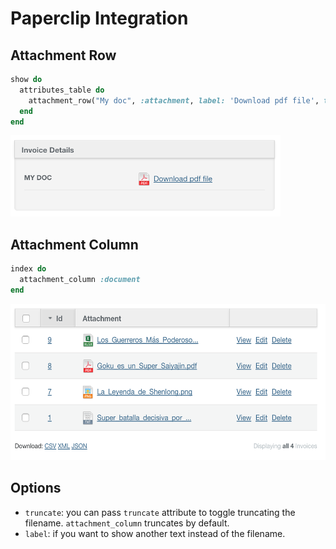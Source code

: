 # Paperclip Integration

## Attachment Row

```ruby
show do
  attributes_table do
    attachment_row("My doc", :attachment, label: 'Download pdf file', truncate: false)
  end
end
```

<img src="./images/paperclip-attachment-row.png" height="130" />

## Attachment Column

```ruby
index do
  attachment_column :document
end
```

<img src="./images/paperclip-attachment-column.png" height="250" />

## Options

* `truncate`: you can pass `truncate` attribute to toggle truncating the filename. `attachment_column` truncates by default.
* `label`: if you want to show another text instead of the filename.
